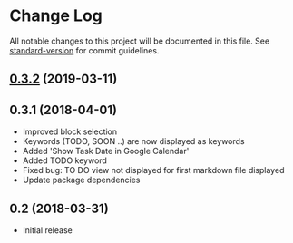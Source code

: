 # Change Log

All notable changes to this project will be documented in this file. See [standard-version](https://github.com/conventional-changelog/standard-version) for commit guidelines.

<a name="0.3.2"></a>
## [0.3.2](https://github.com/tittoassini/vscode-planner/compare/v0.3.1...v0.3.2) (2019-03-11)



<a name="0.3.1"></a>
## 0.3.1 (2018-04-01)
- Improved block selection
- Keywords (TODO, SOON ..) are now displayed as keywords
- Added 'Show Task Date in Google Calendar'
- Added TODO keyword
- Fixed bug: TO DO view not displayed for first markdown file displayed
- Update package dependencies
 
## 0.2 (2018-03-31)
- Initial release